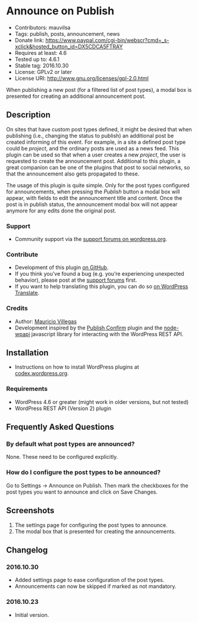 # Announce on Publish #
* Contributors:      mauvilsa
* Tags:              publish, posts, announcement, news
* Donate link:       https://www.paypal.com/cgi-bin/webscr?cmd=_s-xclick&hosted_button_id=DX5CDCA5FTRAY
* Requires at least: 4.6
* Tested up to:      4.6.1
* Stable tag:        2016.10.30
* License:           GPLv2 or later
* License URI:       http://www.gnu.org/licenses/gpl-2.0.html

When publishing a new post (for a filtered list of post types), a modal box is
presented for creating an additional announcement post.


## Description ##

On sites that have custom post types defined, it might be desired that when
publishing (i.e., changing the status to publish) an additional post be
created informing of this event. For example, in a site a defined post type
could be *project*, and the ordinary posts are used as a news feed. This
plugin can be used so that when a user creates a new *project*, the user is
requested to create the announcement post. Additional to this plugin, a great
companion can be one of the plugins that post to social networks, so that the
announcement also gets propagated to these.

The usage of this plugin is quite simple. Only for the post types configured
for announcements, when pressing the *Publish* button a modal box will appear,
with fields to edit the announcement title and content. Once the post is in
publish status, the announcement modal box will not appear anymore for any
edits done the original post.

### Support ###
* Community support via the [support forums on wordpress.org](https://wordpress.org/support/plugin/announce-on-publish).

### Contribute ###
* Development of this plugin [on GitHub](https://github.com/mauvilsa/announce-on-publish).
* If you think you’ve found a bug (e.g. you’re experiencing unexpected behavior), please post at the [support forums](https://wordpress.org/support/plugin/announce-on-publish) first.
* If you want to help translating this plugin, you can do so [on WordPress Translate](https://translate.wordpress.org/projects/wp-plugins/announce-on-publish).

### Credits ###
* Author: [Mauricio Villegas](https://github.com/mauvilsa)
* Development inspired by the [Publish Confirm](https://wordpress.org/plugins/publish-confirm) plugin and the [node-wpapi](http://wp-api.org/node-wpapi) javascript library for interacting with the WordPress REST API.


## Installation ##
* Instructions on how to install WordPress plugins at [codex.wordpress.org](http://codex.wordpress.org/Managing_Plugins#Installing_Plugins).

### Requirements ###
* WordPress 4.6 or greater (might work in older versions, but not tested)
* WordPress REST API (Version 2) plugin


## Frequently Asked Questions ##

### By default what post types are announced? ###

None. These need to be configured explicitly.

### How do I configure the post types to be announced? ###

Go to Settings -> Announce on Publish. Then mark the checkboxes for the post
types you want to announce and click on Save Changes.


## Screenshots ##

1. The settings page for configuring the post types to announce.
2. The modal box that is presented for creating the announcements.


## Changelog ##

### 2016.10.30 ###
* Added settings page to ease configuration of the post types.
* Announcements can now be skipped if marked as not mandatory.

### 2016.10.23 ###
* Initial version.
